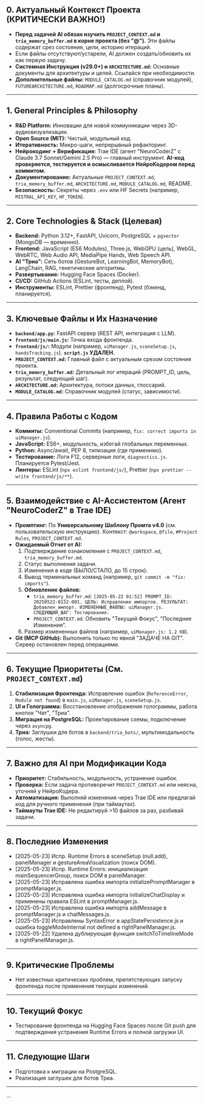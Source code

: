 ## 0. Актуальный Контекст Проекта (КРИТИЧЕСКИ ВАЖНО!)
- **Перед задачей AI обязан изучить `PROJECT_CONTEXT.md` и `tria_memory_buffer.md` в корне проекта (без "@").** Эти файлы содержат срез состояния, цели, историю итераций.
- Если файлы отсутствуют/устарели, AI должен создать/обновить их как первую задачу.
- **Системная Инструкция (v29.0+) и `ARCHITECTURE.md`:** Основные документы для архитектуры и целей. Ссылайся при необходимости.
- **Дополнительные файлы:** `MODULE_CATALOG.md` (справочник модулей), `FUTUREARCHITECTURE.md`, `ROADMAP.md` (долгосрочные планы).

---

## 1. General Principles & Philosophy
- **R&D Platform:** Инновации для новой коммуникации через 3D-аудиовизуализации.
- **Open Source (MIT):** Чистый, модульный код.
- **Итеративность:** Микро-шаги, непрерывный рефакторинг.
- **Нейрокодинг + Верификация:** Trae IDE (агент "NeuroCoderZ" с Claude 3.7 Sonnet/Gemini 2.5 Pro) — главный инструмент. **AI-код проверяется, тестируется и осмысливается НейроКодером перед коммитом.**
- **Документирование:** Актуальные `PROJECT_CONTEXT.md`, `tria_memory_buffer.md`, `ARCHITECTURE.md`, `MODULE_CATALOG.md`, README.
- **Безопасность:** Секреты через `.env` или HF Secrets (например, `MISTRAL_API_KEY`, `HF_TOKEN`).

---

## 2. Core Technologies & Stack (Целевая)
- **Backend:** Python 3.12+, FastAPI, Uvicorn, PostgreSQL + `pgvector` (MongoDB — временно).
- **Frontend:** JavaScript (ES6 Modules), Three.js, WebGPU (цель), WebGL, WebRTC, Web Audio API, MediaPipe Hands, Web Speech API.
- **AI "Триа":** Сеть ботов (GestureBot, LearningBot, MemoryBot), LangChain, RAG, генетические алгоритмы.
- **Развертывание:** Hugging Face Spaces (Docker).
- **CI/CD:** GitHub Actions (ESLint, тесты, деплой).
- **Инструменты:** ESLint, Prettier (фронтенд), Pytest (бэкенд, планируется).

---

## 3. Ключевые Файлы и Их Назначение
- **`backend/app.py`:** FastAPI сервер (REST API, интеграция с LLM).
- **`frontend/js/main.js`:** Точка входа фронтенда.
- **`frontend/js/`:** Модули (например, `uiManager.js`, `sceneSetup.js`, `handsTracking.js`). **`script.js` УДАЛЕН.**
- **`PROJECT_CONTEXT.md`:** Главный файл с актуальным срезом состояния проекта.
- **`tria_memory_buffer.md`:** Детальный лог итераций (PROMPT_ID, цель, результат, следующий шаг).
- **`ARCHITECTURE.md`:** Архитектура, потоки данных, глоссарий.
- **`MODULE_CATALOG.md`:** Справочник модулей (статус, зависимости).

---

## 4. Правила Работы с Кодом
- **Коммиты:** Conventional Commits (например, `fix: correct imports in uiManager.js`).
- **JavaScript:** ES6+, модульность, избегай глобальных переменных.
- **Python:** Async/await, PEP 8, типизация (где применимо).
- **Тестирование:** Логи F12, серверные логи, `diagnostics.js`. Планируется Pytest/Jest.
- **Линтеры:** ESLint (`npx eslint frontend/js/`), Prettier (`npx prettier --write frontend/js/**`).

---

## 5. Взаимодействие с AI-Ассистентом (Агент "NeuroCoderZ" в Trae IDE)
- **Промптинг:** По **Универсальному Шаблону Промта v4.0** (см. пользовательскую инструкцию). Контекст: `@workspace`, `@file`, `#Project Rules`, `PROJECT_CONTEXT.md`.
- **Ожидаемый Отчет от AI:**
  1. Подтверждение ознакомления с `PROJECT_CONTEXT.md`, `tria_memory_buffer.md`.
  2. Статус выполнения задачи.
  3. Изменения в коде (БЫЛО/СТАЛО, до 15 строк).
  4. Вывод терминальных команд (например, `git commit -m "fix: imports"`).
  5. **Обновление файлов:**
     - `tria_memory_buffer.md`: `[2025-05-22 01:52] PROMPT_ID: 20250522-0152-001. ЦЕЛЬ: Исправление импортов. РЕЗУЛЬТАТ: Добавлен импорт. ИЗМЕНЕННЫЕ_ФАЙЛЫ: uiManager.js. СЛЕДУЮЩИЙ_ШАГ: Тестирование.`
     - `PROJECT_CONTEXT.md`: Обновить "Текущий Фокус", "Последние Изменения".
  6. Размер измененных файлов (например, `uiManager.js: 1.2 KB`).
- **Git (MCP GitHub):** Выполнять только по явной "ЗАДАЧЕ НА GIT". Сервер остановлен перед операциями.

---

## 6. Текущие Приоритеты (См. `PROJECT_CONTEXT.md`)
1. **Стабилизация Фронтенда:** Исправление ошибок (`ReferenceError`, `Module not found`) в `main.js`, `uiManager.js`, `sceneSetup.js`.
2. **UI и Голограмма:** Восстановление отображения голограммы, работа кнопок "Чат", "Триа".
3. **Миграция на PostgreSQL:** Проектирование схемы, подключение через `asyncpg`.
4. **Триа:** Заглушки для ботов в `backend/tria_bots/`, мультимодальность (голос, жесты).

---

## 7. Важно для AI при Модификации Кода
- **Приоритет:** Стабильность, модульность, устранение ошибок.
- **Проверка:** Если задача противоречит `PROJECT_CONTEXT.md` или неясна, уточняй у НейроКодера.
- **Автоматизация:** Выполняй изменения через Trae IDE или предлагай код для ручного применения (при таймаутах).
- **Таймауты Trae IDE:** Не редактируй >10 файлов за раз, разбивай задачи.

---

## 8. Последние Изменения
- [2025-05-23] Испр. Runtime Errors в sceneSetup (null.add), panelManager и gestureAreaVisualization (поиск DOM).
- [2025-05-23] Испр. Runtime Errors: инициализация mainSequencerGroup, поиск DOM в panelManager.
- [2025-05-23] Исправлена ошибка импорта initializePromptManager в promptManager.js.
- [2025-05-23] Исправлена ошибка импорта initializeChatDisplay и применены правила ESLint в promptManager.js.
- [2025-05-23] Исправлена ошибка импорта addMessage в promptManager.js и chatMessages.js.
- [2025-05-23] Исправлены SyntaxError в appStatePersistence.js и ошибка toggleModeInternal not defined в rightPanelManager.js.
- [2025-05-22] Удалена дублирующая функция switchToTimelineMode в rightPanelManager.js.

---

## 9. Критические Проблемы
- Нет известных критических проблем, препятствующих запуску фронтенда после применения текущих изменений.

---

## 10. Текущий Фокус
- Тестирование фронтенда на Hugging Face Spaces после Git push для подтверждения устранения Runtime Errors и полной загрузки UI.

---

## 11. Следующие Шаги
- Подготовка к миграции на PostgreSQL.
- Реализация заглушек для ботов Триа.

---

...